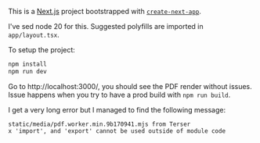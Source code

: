 This is a [Next.js](https://nextjs.org/) project bootstrapped with [`create-next-app`](https://github.com/vercel/next.js/tree/canary/packages/create-next-app).

I've sed node 20 for this. Suggested polyfills are imported in `app/layout.tsx`.

To setup the project:

```bash
npm install
npm run dev
```

Go to http://localhost:3000/, you should see the PDF render without issues.
Issue happens when you try to have a prod build with `npm run build`.

I get a very long error but I managed to find the following message:

```
static/media/pdf.worker.min.9b170941.mjs from Terser
x 'import', and 'export' cannot be used outside of module code
```
